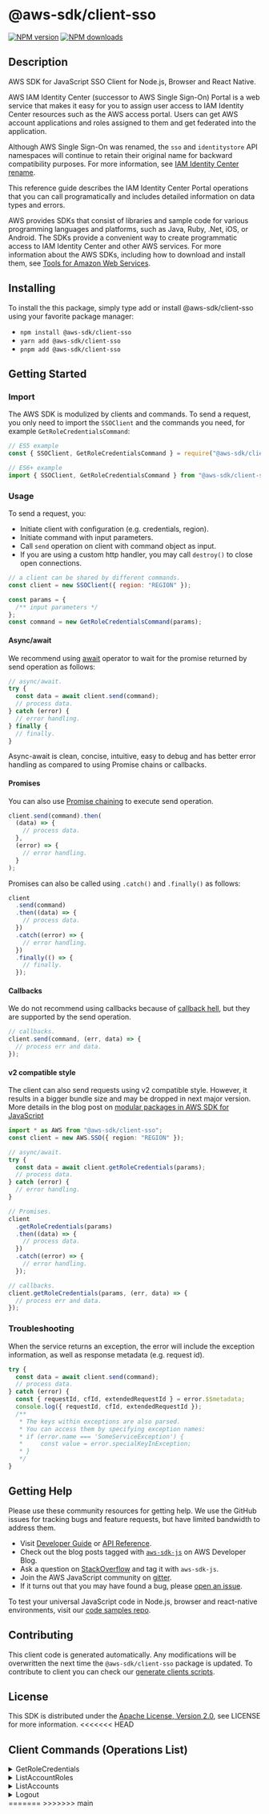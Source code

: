 <!-- generated file, do not edit directly -->

# @aws-sdk/client-sso

[![NPM version](https://img.shields.io/npm/v/@aws-sdk/client-sso/latest.svg)](https://www.npmjs.com/package/@aws-sdk/client-sso)
[![NPM downloads](https://img.shields.io/npm/dm/@aws-sdk/client-sso.svg)](https://www.npmjs.com/package/@aws-sdk/client-sso)

## Description

AWS SDK for JavaScript SSO Client for Node.js, Browser and React Native.

<p>AWS IAM Identity Center (successor to AWS Single Sign-On) Portal is a web service that makes it easy for you to assign user access to
IAM Identity Center resources such as the AWS access portal. Users can get AWS account applications and roles
assigned to them and get federated into the application.</p>

<note>
<p>Although AWS Single Sign-On was renamed, the <code>sso</code> and
<code>identitystore</code> API namespaces will continue to retain their original name for
backward compatibility purposes. For more information, see <a href="https://docs.aws.amazon.com/singlesignon/latest/userguide/what-is.html#renamed">IAM Identity Center rename</a>.</p>
</note>

<p>This reference guide describes the IAM Identity Center Portal operations that you can call
programatically and includes detailed information on data types and errors.</p>

<note>
<p>AWS provides SDKs that consist of libraries and sample code for various programming
languages and platforms, such as Java, Ruby, .Net, iOS, or Android. The SDKs provide a
convenient way to create programmatic access to IAM Identity Center and other AWS services. For more
information about the AWS SDKs, including how to download and install them, see <a href="http://aws.amazon.com/tools/">Tools for Amazon Web Services</a>.</p>
</note>

## Installing

To install the this package, simply type add or install @aws-sdk/client-sso
using your favorite package manager:

- `npm install @aws-sdk/client-sso`
- `yarn add @aws-sdk/client-sso`
- `pnpm add @aws-sdk/client-sso`

## Getting Started

### Import

The AWS SDK is modulized by clients and commands.
To send a request, you only need to import the `SSOClient` and
the commands you need, for example `GetRoleCredentialsCommand`:

```js
// ES5 example
const { SSOClient, GetRoleCredentialsCommand } = require("@aws-sdk/client-sso");
```

```ts
// ES6+ example
import { SSOClient, GetRoleCredentialsCommand } from "@aws-sdk/client-sso";
```

### Usage

To send a request, you:

- Initiate client with configuration (e.g. credentials, region).
- Initiate command with input parameters.
- Call `send` operation on client with command object as input.
- If you are using a custom http handler, you may call `destroy()` to close open connections.

```js
// a client can be shared by different commands.
const client = new SSOClient({ region: "REGION" });

const params = {
  /** input parameters */
};
const command = new GetRoleCredentialsCommand(params);
```

#### Async/await

We recommend using [await](https://developer.mozilla.org/en-US/docs/Web/JavaScript/Reference/Operators/await)
operator to wait for the promise returned by send operation as follows:

```js
// async/await.
try {
  const data = await client.send(command);
  // process data.
} catch (error) {
  // error handling.
} finally {
  // finally.
}
```

Async-await is clean, concise, intuitive, easy to debug and has better error handling
as compared to using Promise chains or callbacks.

#### Promises

You can also use [Promise chaining](https://developer.mozilla.org/en-US/docs/Web/JavaScript/Guide/Using_promises#chaining)
to execute send operation.

```js
client.send(command).then(
  (data) => {
    // process data.
  },
  (error) => {
    // error handling.
  }
);
```

Promises can also be called using `.catch()` and `.finally()` as follows:

```js
client
  .send(command)
  .then((data) => {
    // process data.
  })
  .catch((error) => {
    // error handling.
  })
  .finally(() => {
    // finally.
  });
```

#### Callbacks

We do not recommend using callbacks because of [callback hell](http://callbackhell.com/),
but they are supported by the send operation.

```js
// callbacks.
client.send(command, (err, data) => {
  // process err and data.
});
```

#### v2 compatible style

The client can also send requests using v2 compatible style.
However, it results in a bigger bundle size and may be dropped in next major version. More details in the blog post
on [modular packages in AWS SDK for JavaScript](https://aws.amazon.com/blogs/developer/modular-packages-in-aws-sdk-for-javascript/)

```ts
import * as AWS from "@aws-sdk/client-sso";
const client = new AWS.SSO({ region: "REGION" });

// async/await.
try {
  const data = await client.getRoleCredentials(params);
  // process data.
} catch (error) {
  // error handling.
}

// Promises.
client
  .getRoleCredentials(params)
  .then((data) => {
    // process data.
  })
  .catch((error) => {
    // error handling.
  });

// callbacks.
client.getRoleCredentials(params, (err, data) => {
  // process err and data.
});
```

### Troubleshooting

When the service returns an exception, the error will include the exception information,
as well as response metadata (e.g. request id).

```js
try {
  const data = await client.send(command);
  // process data.
} catch (error) {
  const { requestId, cfId, extendedRequestId } = error.$$metadata;
  console.log({ requestId, cfId, extendedRequestId });
  /**
   * The keys within exceptions are also parsed.
   * You can access them by specifying exception names:
   * if (error.name === 'SomeServiceException') {
   *     const value = error.specialKeyInException;
   * }
   */
}
```

## Getting Help

Please use these community resources for getting help.
We use the GitHub issues for tracking bugs and feature requests, but have limited bandwidth to address them.

- Visit [Developer Guide](https://docs.aws.amazon.com/sdk-for-javascript/v3/developer-guide/welcome.html)
  or [API Reference](https://docs.aws.amazon.com/AWSJavaScriptSDK/v3/latest/index.html).
- Check out the blog posts tagged with [`aws-sdk-js`](https://aws.amazon.com/blogs/developer/tag/aws-sdk-js/)
  on AWS Developer Blog.
- Ask a question on [StackOverflow](https://stackoverflow.com/questions/tagged/aws-sdk-js) and tag it with `aws-sdk-js`.
- Join the AWS JavaScript community on [gitter](https://gitter.im/aws/aws-sdk-js-v3).
- If it turns out that you may have found a bug, please [open an issue](https://github.com/aws/aws-sdk-js-v3/issues/new/choose).

To test your universal JavaScript code in Node.js, browser and react-native environments,
visit our [code samples repo](https://github.com/aws-samples/aws-sdk-js-tests).

## Contributing

This client code is generated automatically. Any modifications will be overwritten the next time the `@aws-sdk/client-sso` package is updated.
To contribute to client you can check our [generate clients scripts](https://github.com/aws/aws-sdk-js-v3/tree/main/scripts/generate-clients).

## License

This SDK is distributed under the
[Apache License, Version 2.0](http://www.apache.org/licenses/LICENSE-2.0),
see LICENSE for more information.
<<<<<<< HEAD

## Client Commands (Operations List)

<details>
<summary>
GetRoleCredentials
</summary>

[Command API Reference](https://docs.aws.amazon.com/AWSJavaScriptSDK/v3/latest/clients/client-sso/classes/getrolecredentialscommand.html) / [Input](https://docs.aws.amazon.com/AWSJavaScriptSDK/v3/latest/clients/client-sso/interfaces/getrolecredentialscommandinput.html) / [Output](https://docs.aws.amazon.com/AWSJavaScriptSDK/v3/latest/clients/client-sso/interfaces/getrolecredentialscommandoutput.html)

</details>
<details>
<summary>
ListAccountRoles
</summary>

[Command API Reference](https://docs.aws.amazon.com/AWSJavaScriptSDK/v3/latest/clients/client-sso/classes/listaccountrolescommand.html) / [Input](https://docs.aws.amazon.com/AWSJavaScriptSDK/v3/latest/clients/client-sso/interfaces/listaccountrolescommandinput.html) / [Output](https://docs.aws.amazon.com/AWSJavaScriptSDK/v3/latest/clients/client-sso/interfaces/listaccountrolescommandoutput.html)

</details>
<details>
<summary>
ListAccounts
</summary>

[Command API Reference](https://docs.aws.amazon.com/AWSJavaScriptSDK/v3/latest/clients/client-sso/classes/listaccountscommand.html) / [Input](https://docs.aws.amazon.com/AWSJavaScriptSDK/v3/latest/clients/client-sso/interfaces/listaccountscommandinput.html) / [Output](https://docs.aws.amazon.com/AWSJavaScriptSDK/v3/latest/clients/client-sso/interfaces/listaccountscommandoutput.html)

</details>
<details>
<summary>
Logout
</summary>

[Command API Reference](https://docs.aws.amazon.com/AWSJavaScriptSDK/v3/latest/clients/client-sso/classes/logoutcommand.html) / [Input](https://docs.aws.amazon.com/AWSJavaScriptSDK/v3/latest/clients/client-sso/interfaces/logoutcommandinput.html) / [Output](https://docs.aws.amazon.com/AWSJavaScriptSDK/v3/latest/clients/client-sso/interfaces/logoutcommandoutput.html)

</details>
=======
>>>>>>> main
